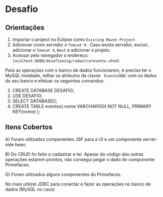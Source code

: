 # Desafio

## Orientações
1. Importar o project no Eclipse como `Existing Maven Project` 
2. Adicionar como servidor o `Tomcat 9` . Caso exista servidor, excluir, adicionar o `Tomcat 9`, `Next` e adicionar o projeto.
3. Acessar pelo navegador o endereço: `localhost:8080/desafioesig/cadastrarevento.xhtml`

Para as operações com o banco de dados funcionarem, é preciso ter o MySQL instalado, editar os atributos da classe ` EventoJDBC` com os dados do seu banco e efetuar os seguintes comandos:
1. CREATE DATABASE DESAFIO;
2. USE DESAFIO;
3. SELECT DATABASE();
4. CREATE TABLE eventos(
	nome VARCHAR(50) NOT NULL,
    PRIMARY KEY(nome)
);


## Itens Cobertos

A) Foram utilizados componentes JSF para a UI e um componente server-side bean.

B) Do CRUD foi feito o cadastrar e ler. Apesar do código das outras operações estarem prontos, não consegui pegar o dado do componente Primefaces.

G) Foram utilizados alguns componentes do Primefaces.

No mais utilizei JDBC para conectar e fazer as operações no banco de dados (MySQL no caso)
